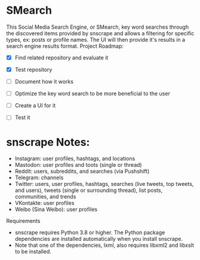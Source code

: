 # SMearch
This Social Media Search Engine, or SMearch, key word searches through the discovered items provided by snscrape and allows a filtering for specific types, ex: posts or profile names. The UI will then provide it's results in a search engine results format.
Project Roadmap:

- [x] Find related repository and evaluate it
- [x] Test repository
- [ ] Document how it works
- [ ] Optimize the key word search to be more beneficial to the user
- [ ] Create a UI for it
- [ ] Test it



# snscrape Notes:
* Instagram: user profiles, hashtags, and locations
* Mastodon: user profiles and toots (single or thread)
* Reddit: users, subreddits, and searches (via Pushshift)
* Telegram: channels
* Twitter: users, user profiles, hashtags, searches (live tweets, top tweets, and users), tweets (single or surrounding thread), list posts, communities, and trends
* VKontakte: user profiles
* Weibo (Sina Weibo): user profiles

Requirements
* snscrape requires Python 3.8 or higher. The Python package dependencies are installed automatically when you install snscrape.
* Note that one of the dependencies, lxml, also requires libxml2 and libxslt to be installed.
